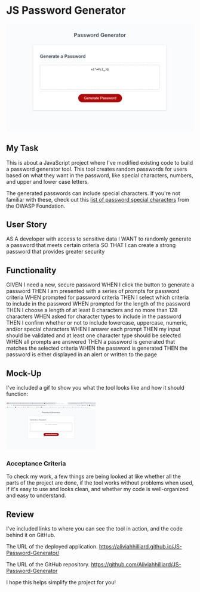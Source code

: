 # JS Password Generator

![screenshot](03-javascript-homework-demo.png)

## My Task


This is about a JavaScript project where I've modified existing code to build a 
password
generator tool. This tool creates random passwords for users based on what they want
in the password,
like special characters, numbers, and upper and lower case letters. 

The generated passwords can include special characters. If you're not familiar with 
these, check out this 
[list of password special characters](https://www.owasp.org/index.php/Password_special_characters)
from the OWASP Foundation.


## User Story


AS A developer with access to sensitive data
I WANT to randomly generate a password that meets certain criteria
SO THAT I can create a strong password that provides greater security

##  Functionality


GIVEN I need a new, secure password
WHEN I click the button to generate a password
THEN I am presented with a series of prompts for password criteria
WHEN prompted for password criteria
THEN I select which criteria to include in the password
WHEN prompted for the length of the password
THEN I choose a length of at least 8 characters and no more than 128 characters
WHEN asked for character types to include in the password
THEN I confirm whether or not to include lowercase, uppercase, numeric, and/or special 
characters
WHEN I answer each prompt
THEN my input should be validated and at least one character type should be selected
WHEN all prompts are answered
THEN a password is generated that matches the selected criteria
WHEN the password is generated
THEN the password is either displayed in an alert or written to the page

## Mock-Up


I've included a gif to show you what the tool looks like and how it should function:

![The Password Generator application displays a red button to "Generate Password".](Password_Generator.gif) 


### Acceptance Criteria


To check my work, a few things are being looked at like whether all the parts of the project 
are done, if the tool works without problems when used, if it's easy to use and looks clean,
 and whether my code is well-organized and easy to understand. 
## Review


I've included links to where you can see the tool in action, and the code behind it on GitHub. 

The URL of the deployed application. https://aliviahhilliard.github.io/JS-Password-Generator/

The URL of the GitHub repository. https://github.com/Aliviahhilliard/JS-Password-Generator

I hope this helps simplify the project for you!                                                         